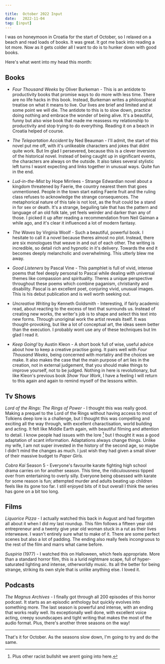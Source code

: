 ```yaml
---

title:  October 2022 Input
date:   2022-11-04
tag: [input]
---
```


I was on honeymoon in Croatia for the start of October, so I relaxed on a beach and read loads of books. It was great. It got me back into reading a lot more. Now as it gets colder all I want to do is to hunker down with good books. 

Here's what went into my head this month:

## Books

* *Four Thousand Weeks* by Oliver Burkeman - This is an antidote to productivity books that promise ways to do more with less time. There are no life hacks in this book. Instead, Burkeman writes a philosophical treatise on what it means to live. Our lives are brief and limited and at some point we will die. The antidote to this is to slow down, practice doing nothing and embrace the wonder of being alive. It's a beautiful, funny but also wise book that made me reassess my relationship to productivity and stop trying to do everything. Reading it on a beach in Croatia helped of course. 

* *The Teleportation Accident* by Ned Beauman - I'll admit, the start of this novel put me off, with it's unlikeable characters and jokes that didnt quite work. But Im glad I persevered, because this is a clever inversion of the historical novel. Instead of being caught up in significant events, the characters are always on the outside. It also takes several stylistic left turns I wasnt expecting and links together in unusual ways. Quite fun in the end. 

* *Lud-in-the-Mist* by Hope Mirrlees - Strange Edwardian novel about a kingdom threatened by Faerie, the country nearest them that goes unmentioned. People in the town start eating Faerie fruit and the ruling class refuses to acknowledge the strange consequences. The metaphorical nature of this tale is not lost, as the fruit could be a stand in for sex or death. It's a strange, beguiling tale that has the pattern and language of an old folk tale, yet feels weirder and darker than any of those. I picked it up after reading a recommendation from Neil Gaiman a while ago, and it's clear it influenced a lot of modern fantasy. 

* *The Waves* by Virginia Woolf - Such a beautiful, powerful book. I hesitate to call it a novel because theres almost no plot. Instead, there are six monologues that weave in and out of each other. The writing is incredible, so detail rich and hypnotic in it's delivery. Towards the end it becomes deeply melancholic and overwhelming. This utterly blew me away. 

* *Good Listeners* by Pascal Vine - This pamphlet is full of vivid, intense poems that feel deeply personal to Pascal while dealing with universal themes like compassion and spirituality. Theres a unique perspective throughout these poems which combine paganism, christianity and disability. Pascal is an excellent poet, conjuring vivid, unusual images. This is his debut publication and is well worth seeking out.

* *Uncreative Writing* by Kenneth Goldsmith - Interesting, if fairly academic read, about reacting to the excess of text that surrounds us. Instead of creating new works, the writer's job is to shape and select this text into new forms. Through unoriginal work the artist reveals itself. It was thought-provoking, but like a lot of conceptual art, the ideas seem better than the execution. I probably wont use any of these techniques but Im glad I read it. 

* *Keep Going!* by Austin Kleon - A short book full of wise, useful advice about how to keep a creative practise going. It pairs well with *Four Thousand Weeks*, being concerned with mortaliry and the choices we make. It also makes the case that the main purpose of art lies in the creation, not in external judgement, that you should make things to improve yourself, not to be judged. Nothing in here is revolutionary, but like Kleon's previous book *Show Your Work*, I have a feeling I will return to this again and again to remind myself of the lessons within.


## Tv Shows 

*Lord of the Rings: The Rings of Power* - I thought this was really good. Making a prequel to the Lord of the Rings without having access to most of Tolkiens deep lore is a challenge, but I thought this was compelling and exciting all the way through, with excellent charactisation, world building and acting. It felt like Middle Earth again, with beautiful filming and attention to detail. I know people had issues with the lore [^1] but I thought it was a good adaptation of scant information. Adaptations always change things. Unlike my wife, I am not super invested in the history of the second age, so maybe I didn't mind the changes as much. I just wish they had given a small sliver of their massive budget to *Paper Girls.*

*Cobra Kai* Season 5 - Everyone's favourite karate fighting high school drama carries on for another season. This time, the ridiculousness tipped over from entertaining to overly silly. Everyone being obsessed with karate for some reason is fun; attempted murder and adults beating up children feels like its gone too far. I still enjoyed bits of it but overall I think the series has gone on a bit too long. 

## Films

*Liquorice Pizza* - I actually watched this back in August and had forgotten all about it when I did my last roundup. This film follows a fifteen year old entrepreneur and a twenty give year old woman stuck in a rut as their lives interweave. I wasn't entirely sure what to make of it. There are some perfect scenes but also a lot of padding. The ending also really feels incongruous to the rest of the film and marrs what came before. 

*Suspiria* (1977) - I watched this on Halloween, which feels appropriate. More than a standard horror film, this is a lurid nightmare scape, full of hyper-saturated lighting and intense, otherworldly music. Its all the better for being strange, striking its own style that is unlike anything else. I loved it. 

## Podcasts 

*The Magnus Archives* - I finally got through all 200 episodes of this horror podcast. It starts as an episodic anthology but quickly evolves into something more. The last season is powerful and intense, with an ending that works really well. Its exceptionally well done, with excellent voice acting, creepy soundscapes and tight writing that makes the most of the audio format. Plus, there's another three seasons on the way! 

---

That's it for October. As the seasons slow down, I'm going to try and do the same. 

[^1]: Plus other racist bullshit we arent going into here. 
